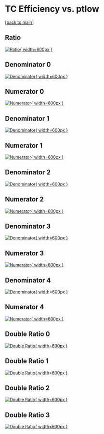 # TC Efficiency vs. ptlow

[[back to main](./)]



## Ratio

[![Ratio](../mtv/var/TC_vtr_321_1_eff_ptlow.png){ width=600px }](../mtv/var/TC_vtr_321_1_eff_ptlow.pdf)

## Denominator 0

[![Denominator](../mtv/den/TC_vtr_321_1_eff_ptlow_den0.png){ width=600px }](../mtv/den/TC_vtr_321_1_eff_ptlow_den0.pdf)

## Numerator 0

[![Numerator](../mtv/num/TC_vtr_321_1_eff_ptlow_num0.png){ width=600px }](../mtv/num/TC_vtr_321_1_eff_ptlow_num0.pdf)

## Denominator 1

[![Denominator](../mtv/den/TC_vtr_321_1_eff_ptlow_den1.png){ width=600px }](../mtv/den/TC_vtr_321_1_eff_ptlow_den1.pdf)

## Numerator 1

[![Numerator](../mtv/num/TC_vtr_321_1_eff_ptlow_num1.png){ width=600px }](../mtv/num/TC_vtr_321_1_eff_ptlow_num1.pdf)

## Denominator 2

[![Denominator](../mtv/den/TC_vtr_321_1_eff_ptlow_den2.png){ width=600px }](../mtv/den/TC_vtr_321_1_eff_ptlow_den2.pdf)

## Numerator 2

[![Numerator](../mtv/num/TC_vtr_321_1_eff_ptlow_num2.png){ width=600px }](../mtv/num/TC_vtr_321_1_eff_ptlow_num2.pdf)

## Denominator 3

[![Denominator](../mtv/den/TC_vtr_321_1_eff_ptlow_den3.png){ width=600px }](../mtv/den/TC_vtr_321_1_eff_ptlow_den3.pdf)

## Numerator 3

[![Numerator](../mtv/num/TC_vtr_321_1_eff_ptlow_num3.png){ width=600px }](../mtv/num/TC_vtr_321_1_eff_ptlow_num3.pdf)

## Denominator 4

[![Denominator](../mtv/den/TC_vtr_321_1_eff_ptlow_den4.png){ width=600px }](../mtv/den/TC_vtr_321_1_eff_ptlow_den4.pdf)

## Numerator 4

[![Numerator](../mtv/num/TC_vtr_321_1_eff_ptlow_num4.png){ width=600px }](../mtv/num/TC_vtr_321_1_eff_ptlow_num4.pdf)

## Double Ratio 0

[![Double Ratio](../mtv/ratio/TC_vtr_321_1_eff_ptlow_ratio0.png){ width=600px }](../mtv/ratio/TC_vtr_321_1_eff_ptlow_ratio0.pdf)

## Double Ratio 1

[![Double Ratio](../mtv/ratio/TC_vtr_321_1_eff_ptlow_ratio1.png){ width=600px }](../mtv/ratio/TC_vtr_321_1_eff_ptlow_ratio1.pdf)

## Double Ratio 2

[![Double Ratio](../mtv/ratio/TC_vtr_321_1_eff_ptlow_ratio2.png){ width=600px }](../mtv/ratio/TC_vtr_321_1_eff_ptlow_ratio2.pdf)

## Double Ratio 3

[![Double Ratio](../mtv/ratio/TC_vtr_321_1_eff_ptlow_ratio3.png){ width=600px }](../mtv/ratio/TC_vtr_321_1_eff_ptlow_ratio3.pdf)

